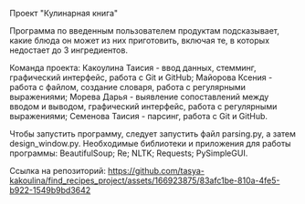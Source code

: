 Проект "Кулинарная книга"

Программа по введенным пользователем продуктам подсказывает, какие блюда он может из них приготовить, включая те, в которых недостает до 3 ингредиентов.

Команда проекта:
Какоулина Таисия - ввод данных, стемминг, графический интерфейс, работа с Git и GitHub; 
Майорова Ксения - работа с файлом, создание словаря, работа с регулярными выражениями; 
Морева Дарья - выявление сопоставлений между вводом и выводом, графический интерфейс, работа с регулярными выражениями; 
Семенова Таисия - парсинг, работа с Git и GitHub. 

Чтобы запустить программу, следует запустить файл parsing.py, а затем design_window.py. 
Необходимые библиотеки и приложения для работы программы:
BeautifulSoup; 
Re; 
NLTK; 
Requests; 
PySimpleGUI. 

Ссылка на репозиторий:
https://github.com/tasya-kakoulina/find_recipes_project/assets/166923875/83afc1be-810a-4fe5-b922-1549b9bd3642
